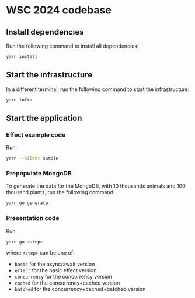 # WSC 2024 codebase

## Install dependencies
Run the following command to install all dependencies:
```bash
yarn install
```

## Start the infrastructure
In a different terminal, run the following command to start the infrastructure:
```bash
yarn infra
```

## Start the application

### Effect example code
Run
```bash
yarn --silent sample
```
### Prepopulate MongoDB
To generate the data for the MongoDB, with 10 thousands animals and 100 thousand plants, run the following command:
```bash
yarn go generate
```

### Presentation code
Run
```bash
yarn go <step>
```
where `<step>` can be one of:
- `basic` for the async/await version
- `effect` for the basic effect version
- `concurrency` for the concurrency version
- `cached` for the concurrency+cached version
- `batched` for the concurrency+cached+batched version
